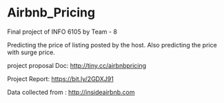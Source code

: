 # Airbnb_Pricing

Final project of INFO 6105 by Team - 8 

Predicting the price of listing posted by the host.
Also predicting the price with surge price.


project proposal Doc: http://tiny.cc/airbnbpricing

Project Report: https://bit.ly/2GDXJ91

Data collected from : http://insideairbnb.com
